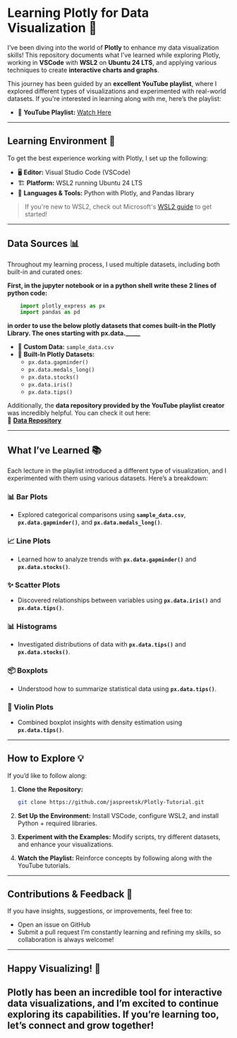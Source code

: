 # Learning Plotly for Data Visualization 🚀

I’ve been diving into the world of **Plotly** to enhance my data visualization skills! This repository documents what I’ve learned while exploring Plotly, working in **VSCode** with **WSL2** on **Ubuntu 24 LTS**, and applying various techniques to create **interactive charts and graphs**. 

This journey has been guided by an **excellent YouTube playlist**, where I explored different types of visualizations and experimented with real-world datasets. If you're interested in learning along with me, here’s the playlist:  
- 🎥 **YouTube Playlist:** [Watch Here](https://youtube.com/playlist?list=PLBSCvBlTOLa8rf2kGkP_Bx5xXqT-er4Yq&si=VK88skDHthj-ztm8)

---

## Learning Environment 🔧

To get the best experience working with Plotly, I set up the following:
- 🖥️ **Editor:** Visual Studio Code (VSCode)
- 🏗 **Platform:** WSL2 running Ubuntu 24 LTS
- 🐍 **Languages & Tools:** Python with Plotly, and Pandas library

> If you're new to WSL2, check out Microsoft's [WSL2 guide](https://docs.microsoft.com/en-us/windows/wsl/) to get started!

---

## Data Sources 📊

Throughout my learning process, I used multiple datasets, including both built-in and curated ones:

**First, in the jupyter notebook or in a python shell write these 2 lines of python code:**

```python
    import plotly_express as px
    import pandas as pd
```
**in order to use the below plotly datasets that comes built-in the Plotly Library. The ones starting with px.data._____**

- 📁 **Custom Data:** `sample_data.csv`
- 🔬 **Built-In Plotly Datasets:**
  - `px.data.gapminder()`
  - `px.data.medals_long()`
  - `px.data.stocks()`
  - `px.data.iris()`
  - `px.data.tips()`

Additionally, the **data repository provided by the YouTube playlist creator** was incredibly helpful. You can check it out here:  
📂 **[Data Repository](https://github.com/siddiquiamir/Data)**

---

## What I’ve Learned 📚

Each lecture in the playlist introduced a different type of visualization, and I experimented with them using various datasets. Here’s a breakdown:

### 📊 Bar Plots
- Explored categorical comparisons using **`sample_data.csv`**, **`px.data.gapminder()`**, and **`px.data.medals_long()`**.

### 📈 Line Plots
- Learned how to analyze trends with **`px.data.gapminder()`** and **`px.data.stocks()`**.

### ✨ Scatter Plots
- Discovered relationships between variables using **`px.data.iris()`** and **`px.data.tips()`**.

### 📊 Histograms
- Investigated distributions of data with **`px.data.tips()`** and **`px.data.stocks()`**.

### 📦 Boxplots
- Understood how to summarize statistical data using **`px.data.tips()`**.

### 🎻 Violin Plots
- Combined boxplot insights with density estimation using **`px.data.tips()`**.

---

## How to Explore 💡

If you’d like to follow along:
1. **Clone the Repository:**  
   ```bash
   git clone https://github.com/jaspreetsk/Plotly-Tutorial.git
   ```
2. **Set Up the Environment:**
Install VSCode, configure WSL2, and install Python + required libraries.

3. **Experiment with the Examples:**
Modify scripts, try different datasets, and enhance your visualizations.

4. **Watch the Playlist:**
Reinforce concepts by following along with the YouTube tutorials.
---
## **Contributions & Feedback 🤝**
If you have insights, suggestions, or improvements, feel free to:
- Open an issue on GitHub
- Submit a pull request
I’m constantly learning and refining my skills, so collaboration is always welcome!
---
## **Happy Visualizing! 🎨**
Plotly has been an incredible tool for interactive data visualizations, and I’m excited to continue exploring its capabilities. If you’re learning too, let’s connect and grow together!
---

